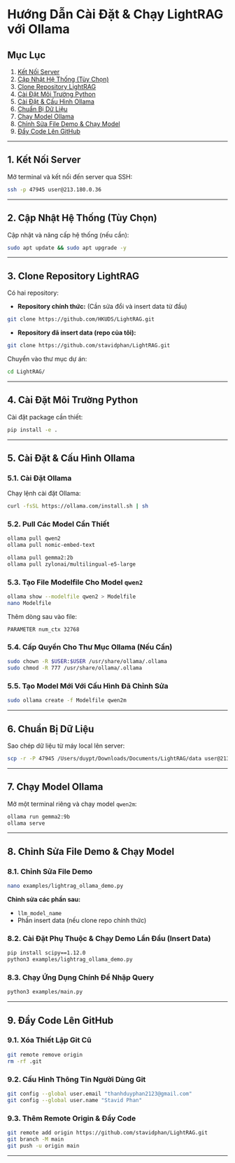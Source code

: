 # Hướng Dẫn Cài Đặt & Chạy LightRAG với Ollama

## Mục Lục
1. [Kết Nối Server](#1-kết-nối-server)
2. [Cập Nhật Hệ Thống (Tùy Chọn)](#2-cập-nhật-hệ-thống-tùy-chọn)
3. [Clone Repository LightRAG](#3-clone-repository-lightrag)
4. [Cài Đặt Môi Trường Python](#4-cài-đặt-môi-trường-python)
5. [Cài Đặt & Cấu Hình Ollama](#5-cài-đặt--cấu-hình-ollama)
6. [Chuẩn Bị Dữ Liệu](#6-chuẩn-bị-dữ-liệu)
7. [Chạy Model Ollama](#7-chạy-model-ollama)
8. [Chỉnh Sửa File Demo & Chạy Model](#8-chỉnh-sửa-file-demo--chạy-model)
9. [Đẩy Code Lên GitHub](#9-đẩy-code-lên-github)

---

## 1. Kết Nối Server
Mở terminal và kết nối đến server qua SSH:
```bash
ssh -p 47945 user@213.180.0.36
```

---

## 2. Cập Nhật Hệ Thống (Tùy Chọn)
Cập nhật và nâng cấp hệ thống (nếu cần):
```bash
sudo apt update && sudo apt upgrade -y
```

---

## 3. Clone Repository LightRAG
Có hai repository:
- **Repository chính thức:** (Cần sửa đổi và insert data từ đầu)
```bash
git clone https://github.com/HKUDS/LightRAG.git
```
- **Repository đã insert data (repo của tôi):**
```bash
git clone https://github.com/stavidphan/LightRAG.git
```

Chuyển vào thư mục dự án:
```bash
cd LightRAG/
```

---

## 4. Cài Đặt Môi Trường Python
Cài đặt package cần thiết:
```bash
pip install -e .
```

---

## 5. Cài Đặt & Cấu Hình Ollama

### 5.1. Cài Đặt Ollama
Chạy lệnh cài đặt Ollama:
```bash
curl -fsSL https://ollama.com/install.sh | sh
```

### 5.2. Pull Các Model Cần Thiết
```bash
ollama pull qwen2
ollama pull nomic-embed-text

ollama pull gemma2:2b
ollama pull zylonai/multilingual-e5-large
```

### 5.3. Tạo File Modelfile Cho Model `qwen2`
```bash
ollama show --modelfile qwen2 > Modelfile
nano Modelfile
```
Thêm dòng sau vào file:
```
PARAMETER num_ctx 32768
```

### 5.4. Cấp Quyền Cho Thư Mục Ollama (Nếu Cần)
```bash
sudo chown -R $USER:$USER /usr/share/ollama/.ollama
sudo chmod -R 777 /usr/share/ollama/.ollama
```

### 5.5. Tạo Model Mới Với Cấu Hình Đã Chỉnh Sửa
```bash
sudo ollama create -f Modelfile qwen2m
```

---

## 6. Chuẩn Bị Dữ Liệu
Sao chép dữ liệu từ máy local lên server:
```bash
scp -r -P 47945 /Users/duypt/Downloads/Documents/LightRAG/data user@213.180.0.36:./LightRAG
```

---

## 7. Chạy Model Ollama
Mở một terminal riêng và chạy model `qwen2m`:
```bash
ollama run gemma2:9b
ollama serve
```

---

## 8. Chỉnh Sửa File Demo & Chạy Model

### 8.1. Chỉnh Sửa File Demo
```bash
nano examples/lightrag_ollama_demo.py
```
**Chỉnh sửa các phần sau:**
- `llm_model_name`
- Phần insert data (nếu clone repo chính thức)

### 8.2. Cài Đặt Phụ Thuộc & Chạy Demo Lần Đầu (Insert Data)
```bash
pip install scipy==1.12.0
python3 examples/lightrag_ollama_demo.py
```

### 8.3. Chạy Ứng Dụng Chính Để Nhập Query
```bash
python3 examples/main.py
```

---

## 9. Đẩy Code Lên GitHub

### 9.1. Xóa Thiết Lập Git Cũ
```bash
git remote remove origin
rm -rf .git
```

### 9.2. Cấu Hình Thông Tin Người Dùng Git
```bash
git config --global user.email "thanhduyphan2123@gmail.com"
git config --global user.name "Stavid Phan"
```

### 9.3. Thêm Remote Origin & Đẩy Code
```bash
git remote add origin https://github.com/stavidphan/LightRAG.git
git branch -M main
git push -u origin main
```

---